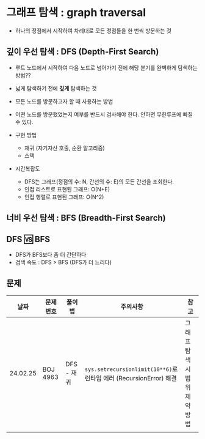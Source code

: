 # 그래프 탐색 : graph traversal
- 하나의 정점에서 시작하여 차례대로 모든 정점들을 한 번씩 방문하는 것
## 깊이 우선 탐색 : DFS (Depth-First Search)
- 루트 노드에서 시작하여 다음 노드로 넘어가기 전에 해당 분기를 완벽하게 탐색하는 방법??
- 넓게 탐색하기 전에 **깊게** 탐색하는 것
- 모든 노드를 방문하고자 할 때 사용하는 방법
- 어떤 노드를 방문했었는지 여부를 반드시 검사해야 한다. 안하면 무한루프에 빠질 수 있다.


- 구현 방법 
  - 재귀 (자기자신 호출, 순환 알고리즘) 
  - 스택
- 시간복잡도
  - DFS는 그래프(정점의 수: N, 간선의 수: E)의 모든 간선을 조회한다.
  - 인접 리스트로 표현된 그래프: O(N+E)
  - 인접 행렬로 표현된 그래프: O(N^2)

## 너비 우선 탐색 : BFS (Breadth-First Search)


## DFS 🆚 BFS
- DFS가 BFS보다 좀 더 간단하다
- 검색 속도 : DFS > BFS (DFS가 더 느리다)


## 문제
| 날짜 | 문제 번호 | 풀이법 | 주의사항 | 참고                |
| --- | --- | --- | --- |-------------------|
| 24.02.25 | BOJ 4963 | DFS - 재귀 | `sys.setrecursionlimit(10**6)`로 런타임 에러 (RecursionError) 해결 | 그래프 탐색 시 범위 제약 방법 |
|  |  |  |  |  |